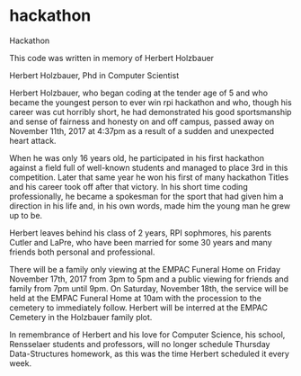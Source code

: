 # hackathon
Hackathon

This code was written in memory of Herbert Holzbauer

Herbert Holzbauer, Phd in Computer Scientist

Herbert Holzbauer, who began coding at the tender age of 5 and who became the youngest person to ever win rpi hackathon and who, though his career was cut horribly short, he had demonstrated his good sportsmanship and sense of fairness and honesty on and off campus, passed away on November 11th, 2017 at 4:37pm as a result of a sudden and unexpected heart attack.

When he was only 16 years old, he participated in his first hackathon against a field full of well-known students and managed to place 3rd in this competition. Later that same year he won his first of many hackathon Titles and his career took off after that victory. In his short time coding professionally, he became a spokesman for the sport that had given him a direction in his life and, in his own words, made him the young man he grew up to be.

Herbert leaves behind his class of 2 years, RPI sophmores, his parents Cutler and LaPre, who have been married for some 30 years and many friends both personal and professional.

There will be a family only viewing at the EMPAC Funeral Home on Friday November 17th, 2017 from 3pm to 5pm and a public viewing for friends and family from 7pm until 9pm. On Saturday, November 18th, the service will be held at the EMPAC Funeral Home at 10am with the procession to the cemetery to immediately follow. Herbert will be interred at the EMPAC Cemetery in the Holzbauer family plot.

In remembrance of Herbert and his love for Computer Science, his school, Rensselaer students and professors, will no longer schedule Thursday Data-Structures homework, as this was the time Herbert scheduled it every week. 